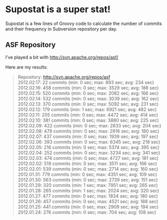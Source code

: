 Supostat is a super stat!
=========================

Supostat is a few lines of Groovy code to calculate the number
of commits and their frequency in Subversion repository per day.


ASF Repository
--------------
I've played a bit with http://svn.apache.org/repos/asf/


Here are my results:

> Repository: http://svn.apache.org/repos/asf   
> 2012.02.17: 22 commits (min: 0 sec; max: 893 sec; avg: 234 sec)   
> 2012.02.16: 458 commits (min: 0 sec; max: 3529 sec; avg: 188 sec)   
> 2012.02.15: 520 commits (min: 0 sec; max: 2082 sec; avg: 166 sec)   
> 2012.02.14: 532 commits (min: 0 sec; max: 3039 sec; avg: 162 sec)   
> 2012.02.13: 370 commits (min: 0 sec; max: 5092 sec; avg: 231 sec)   
> 2012.02.12: 179 commits (min: 1 sec; max: 6921 sec; avg: 482 sec)   
> 2012.02.11: 205 commits (min: 0 sec; max: 4472 sec; avg: 414 sec)   
> 2012.02.10: 381 commits (min: 0 sec; max: 3880 sec; avg: 225 sec)   
> 2012.02.09: 422 commits (min: 0 sec; max: 2833 sec; avg: 204 sec)   
> 2012.02.08: 479 commits (min: 0 sec; max: 2616 sec; avg: 180 sec)   
> 2012.02.07: 437 commits (min: 0 sec; max: 1939 sec; avg: 197 sec)   
> 2012.02.06: 393 commits (min: 0 sec; max: 6345 sec; avg: 218 sec)   
> 2012.02.05: 216 commits (min: 0 sec; max: 5374 sec; avg: 395 sec)   
> 2012.02.04: 252 commits (min: 0 sec; max: 3234 sec; avg: 341 sec)   
> 2012.02.03: 474 commits (min: 0 sec; max: 4727 sec; avg: 181 sec)   
> 2012.02.02: 519 commits (min: 0 sec; max: 3511 sec; avg: 166 sec)   
> 2012.02.01: 539 commits (min: 0 sec; max: 2714 sec; avg: 160 sec)   
> 2012.01.31: 779 commits (min: 0 sec; max: 4351 sec; avg: 109 sec)   
> 2012.01.30: 563 commits (min: 0 sec; max: 2739 sec; avg: 151 sec)   
> 2012.01.29: 320 commits (min: 1 sec; max: 7951 sec; avg: 265 sec)   
> 2012.01.28: 265 commits (min: 1 sec; max: 2024 sec; avg: 320 sec)   
> 2012.01.27: 477 commits (min: 0 sec; max: 1834 sec; avg: 180 sec)   
> 2012.01.26: 457 commits (min: 0 sec; max: 4521 sec; avg: 188 sec)   
> 2012.01.25: 441 commits (min: 0 sec; max: 2909 sec; avg: 194 sec)   
> 2012.01.24: 276 commits (min: 0 sec; max: 704 sec; avg: 108 sec)   
